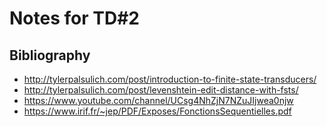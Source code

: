 # Notes for TD#2

## Bibliography

+ http://tylerpalsulich.com/post/introduction-to-finite-state-transducers/
+ http://tylerpalsulich.com/post/levenshtein-edit-distance-with-fsts/
+ https://www.youtube.com/channel/UCsg4NhZjN7NZuJIjwea0njw
+ https://www.irif.fr/~jep/PDF/Exposes/FonctionsSequentielles.pdf
